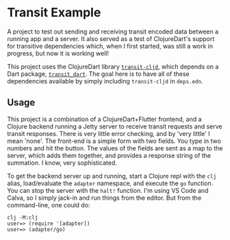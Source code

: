 # Transit Example

A project to test out sending and receiving transit encoded data between a
running app and a server. It also served as a test of ClojureDart's support for
transitive dependencies which, when I first started, was still a work in
progress, but now it is working well!

This project uses the ClojureDart library
[`transit-cljd`](https://github.com/wevre/transit-cljd), which depends on a Dart
package, [`transit_dart`](https://github.com/wevre/transit-dart). The goal here
is to have all of these dependencies available by simply including `transit-cljd`
in `deps.edn`.

## Usage

This project is a combination of a ClojureDart+Flutter frontend, and a Clojure
backend running a Jetty server to receive transit requests and serve
transit responses. There is very little error checking, and by 'very little' I
mean 'none'. The front-end is a simple form with two fields. You type in two
numbers and hit the button. The values of the fields are sent as a map to the
server, which adds them together, and provides a response string of the
summation. I know, very sophisticated.

To get the backend server up and running, start a Clojure repl with the `clj`
alias, load/evaluate the `adapter` namespace, and execute the `go` function. You
can stop the server with the `halt!` function. I'm using VS Code and Calva, so I
simply jack-in and run things from the editor. But from the command-line, one
could do:

```
clj -M:clj
user=> (require '[adapter])
user=> (adapter/go)
```
